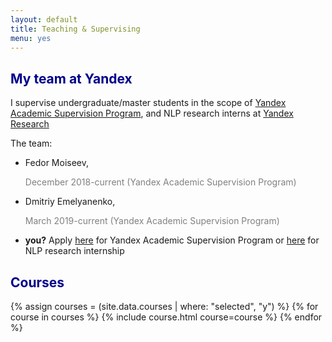 ```yaml
---
layout: default
title: Teaching & Supervising
menu: yes
---
```


## <span style="color:darkblue"> My team at Yandex </span>
I supervise undergraduate/master students in the scope of
[Yandex Academic Supervision Program](https://yandex.ru/jobs/vacancies/research/scientific_leadership_prog/), and NLP research interns at [Yandex Research]({{site.yandex_research_main}})

The team:
* Fedor Moiseev, <p style="color:gray">December 2018-current (Yandex Academic Supervision Program)</p>
* Dmitriy Emelyanenko, <p style="color:gray">March 2019-current (Yandex Academic Supervision Program)</p>
* __you?__ Apply [here](https://yandex.ru/jobs/vacancies/research/scientific_leadership_prog/) for Yandex Academic Supervision Program or [here](https://yandex.com/jobs/vacancies/research/intern_researcher_eng) for NLP research internship



## <span style="color:darkblue"> Courses </span>
{% assign courses = (site.data.courses | where: "selected", "y") %}
{% for course in courses %}
{% include course.html course=course %}
{% endfor %}

